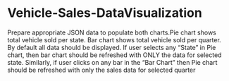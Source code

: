 # Vehicle-Sales-DataVisualization
Prepare appropriate JSON data to populate both charts.Pie chart shows total vehicle sold per state. Bar chart shows total vehicle sold per quarter. By default all data should be displayed. If user selects any “State” in Pie chart, then bar chart should be refreshed with ONLY the data for selected state. Similarly, if user clicks on any bar in the “Bar Chart” then Pie chart should be refreshed with only the sales data for selected quarter 

